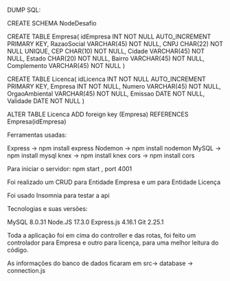 DUMP SQL:

CREATE SCHEMA NodeDesafio

CREATE TABLE Empresa(
  idEmpresa INT NOT NULL AUTO_INCREMENT PRIMARY KEY,
  RazaoSocial VARCHAR(45) NOT NULL,
  CNPJ CHAR(22) NOT NULL UNIQUE,
  CEP CHAR(10) NOT NULL,
  Cidade VARCHAR(45) NOT NULL,
  Estado CHAR(20) NOT NULL,
  Bairro VARCHAR(45) NOT NULL,
  Complemento  VARCHAR(45) NOT NULL
  )


  CREATE TABLE Licenca(
  idLicenca INT NOT NULL AUTO_INCREMENT PRIMARY KEY,
  Empresa INT NOT NULL,
  Numero VARCHAR(45) NOT NULL,
  OrgaoAmbiental VARCHAR(45) NOT NULL,
  Emissao DATE NOT NULL,
  Validade DATE NOT NULL
  )

  ALTER TABLE Licenca
  ADD foreign key (Empresa)
  REFERENCES Empresa(idEmpresa)

  Ferramentas usadas:

  Express -> npm install express
  Nodemon -> npm install nodemon
  MySQL -> npm install mysql
  knex -> npm install knex
  cors -> npm install cors


  Para iniciar o servidor:
  npm start , port 4001

  Foi realizado um CRUD para Entidade Empresa e um para Entidade Licença

  Foi usado Insomnia para testar a api

  Tecnologias e suas versões:

  MySQL 8.0.31
  Node.JS 17.3.0
  Express.js 4.16.1
  Git 2.25.1


Toda a aplicação foi em cima do controller e das rotas, foi feito um controlador para Empresa e outro para licença, para uma melhor leitura do código.

As informações do banco de dados ficaram em src-> database -> connection.js